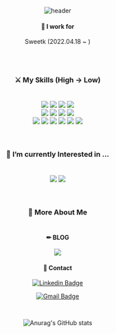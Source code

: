 <div align="center">

![header](https://capsule-render.vercel.app/api?type=cylinder&color=C3E5AE&text=ChaeSuHyeon&fontColor=ffffff&animation=fadeIn)
<!-- ### Hi there 👋 --> 
  
 #### 💼 I work for
  Sweetk (2022.04.18 ~ )
  
  <br/>
  <br/>
  
### ⚔ My Skills (High -> Low)
  #
<div align="center">
  <img src="https://img.shields.io/badge/springboot-6DB33F?style=for-the-badge&logo=springboot&logoColor=white">
  <img src="https://img.shields.io/badge/spring-6DB33F?style=for-the-badge&logo=spring&logoColor=white"/>
  <img src="https://img.shields.io/badge/react-61DAFB?style=for-the-badge&logo=react&logoColor=white">
  <img src="https://img.shields.io/badge/JAVA-007396?style=for-the-badge&logo=java&logoColor=white">
  <br/>
  <img src="https://img.shields.io/badge/python-3776AB?style=for-the-badge&logo=python&logoColor=white">
  <img src="https://img.shields.io/badge/docker-2496ED?style=for-the-badge&logo=docker&logoColor=white">
  <img src="https://img.shields.io/badge/MySQL-4479A1?style=for-the-badge&logo=MySQL&logoColor=white">
  <img src="https://img.shields.io/badge/typescript-3178C6?style=for-the-badge&logo=typescript&logoColor=white">
  <br/>
  <img src="https://img.shields.io/badge/css3-1572B6?style=for-the-badge&logo=css3&logoColor=white">
  <img src="https://img.shields.io/badge/html5-E34F26?style=for-the-badge&logo=html5&logoColor=white">
  <img src="https://img.shields.io/badge/thymeleaf-005F0F?style=for-the-badge&logo=thymeleaf&logoColor=white">
  <img src="https://img.shields.io/badge/redux-764ABC?style=for-the-badge&logo=redux&logoColor=white">
  <img src="https://img.shields.io/badge/amazonaws-232F3E?style=for-the-badge&logo=amazonaws&logoColor=white">
  <img src="https://img.shields.io/badge/jenkins-D24939?style=for-the-badge&logo=jenkins&logoColor=white">
 
</div>
  
  <br/>
  <br/>
  
  
### 📘 I’m currently Interested in  ...
  #
<div align="center">
  <img src="https://img.shields.io/badge/kubernetes-326CE5?style=for-the-badge&logo=kubernetes&logoColor=white">
  <img src="https://img.shields.io/badge/elasticsearch-005571?style=for-the-badge&logo=elasticsearch&logoColor=white">
</div>

  <br/>
  <br/>
  
  
### 🙌 More About Me
  #
  
#### ✏ BLOG
<div align="center">
  <a href="https://velog.io/@ddd8177" target="_blank"><img src="https://img.shields.io/badge/velog-20C997?style=for-the-badge&logo=velog&logoColor=white"></a>
</div>

#### 📧 Contact
<div align="center">
  
  [![Linkedin Badge](https://img.shields.io/badge/-LinkedIn-blue?style=for-the-badge&logo=Linkedin&logoColor=white&link=https://www.linkedin.com/in/%EC%88%98%ED%98%84-%EC%B1%84-1238b2255/)]([https://www.linkedin.com/in/seong-yun-byeon-8183a8113/](https://www.linkedin.com/in/%EC%88%98%ED%98%84-%EC%B1%84-1238b2255/))
  
   [![Gmail Badge](https://img.shields.io/badge/Gmail-d14836?style=for-the-badge&logo=Gmail&logoColor=white&link=mailto:ddd8177@gmail.com)](mailto:ddd8177@gmail.com)
  
</div>
  
  <br/>
  
  ![Anurag's GitHub stats](https://github-readme-stats.vercel.app/api?username=chaesuhyeon&show_icons=true&theme=tokyonight)
  
  
</div>
